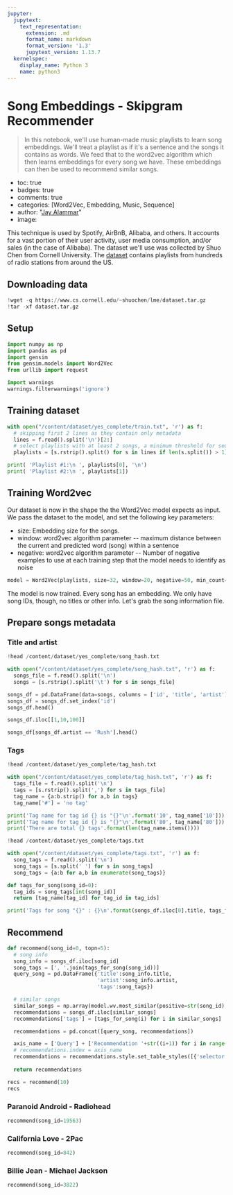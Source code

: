 ```yaml
---
jupyter:
  jupytext:
    text_representation:
      extension: .md
      format_name: markdown
      format_version: '1.3'
      jupytext_version: 1.13.7
  kernelspec:
    display_name: Python 3
    name: python3
---
```


<!-- #region id="xD8tM1pd2NAu" -->
# Song Embeddings - Skipgram Recommender
> In this notebook, we'll use human-made music playlists to learn song embeddings. We'll treat a playlist as if it's a sentence and the songs it contains as words. We feed that to the word2vec algorithm which then learns embeddings for every song we have. These embeddings can then be used to recommend similar songs.

- toc: true
- badges: true
- comments: true
- categories: [Word2Vec, Embedding, Music, Sequence]
- author: "<a href='https://github.com/jalammar/jalammar.github.io'>Jay Alammar</a>"
- image:
<!-- #endregion -->

<!-- #region id="yucM-N8R2VaN" -->
This technique is used by Spotify, AirBnB, Alibaba, and others. It accounts for a vast portion of their user activity, user media consumption, and/or sales (in the case of Alibaba). The dataset we'll use was collected by Shuo Chen from Cornell University. The [dataset](https://www.cs.cornell.edu/~shuochen/lme/data_page.html) contains playlists from hundreds of radio stations from around the US.
<!-- #endregion -->

<!-- #region id="sHZo-F6427A5" -->
## Downloading data
<!-- #endregion -->

```python id="wu70B8qy-zj1"
!wget -q https://www.cs.cornell.edu/~shuochen/lme/dataset.tar.gz
!tar -xf dataset.tar.gz
```

<!-- #region id="otMF4HUD3bg2" -->
## Setup
<!-- #endregion -->

```python id="pV4KRkN4gRec"
import numpy as np
import pandas as pd
import gensim 
from gensim.models import Word2Vec
from urllib import request
```

```python id="duIxrTrfgNPt"
import warnings
warnings.filterwarnings('ignore')
```

<!-- #region id="XhjskIqm3X4e" -->
## Training dataset
<!-- #endregion -->

```python id="AWj3LOqmgmGh"
with open("/content/dataset/yes_complete/train.txt", 'r') as f:
  # skipping first 2 lines as they contain only metadata
  lines = f.read().split('\n')[2:]
  # select playlists with at least 2 songs, a minimum threshold for sequence learning 
  playlists = [s.rstrip().split() for s in lines if len(s.split()) > 1]
```

```python colab={"base_uri": "https://localhost:8080/"} id="JbNTSuUHhQar" outputId="fb7a7f90-898e-40ed-8fc2-ef7d3e0ed6a4"
print( 'Playlist #1:\n ', playlists[0], '\n')
print( 'Playlist #2:\n ', playlists[1])
```

<!-- #region id="7ulE0Sei3A5P" -->
## Training Word2vec
<!-- #endregion -->

<!-- #region id="iLphAx7n3guD" -->
Our dataset is now in the shape the the Word2Vec model expects as input. We pass the dataset to the model, and set the following key parameters:

- size: Embedding size for the songs.
- window: word2vec algorithm parameter -- maximum distance between the current and predicted word (song) within a sentence
- negative: word2vec algorithm parameter -- Number of negative examples to use at each training step that the model needs to identify as noise
<!-- #endregion -->

```python id="c3ETOmmrhm9c"
model = Word2Vec(playlists, size=32, window=20, negative=50, min_count=1, workers=-1)
```

<!-- #region id="FcxLNCTU3lH6" -->
The model is now trained. Every song has an embedding. We only have song IDs, though, no titles or other info. Let's grab the song information file.
<!-- #endregion -->

<!-- #region id="HVJexXVa3DmX" -->
## Prepare songs metadata
<!-- #endregion -->

<!-- #region id="Z2NaoFA23PUS" -->
### Title and artist
<!-- #endregion -->

```python colab={"base_uri": "https://localhost:8080/"} id="WIz9OQcHfDzd" outputId="09f74766-35a0-4d5d-8f85-b2ffa3c9861e"
!head /content/dataset/yes_complete/song_hash.txt
```

```python id="NlIxHUCiiFnP"
with open("/content/dataset/yes_complete/song_hash.txt", 'r') as f:
  songs_file = f.read().split('\n')
  songs = [s.rstrip().split('\t') for s in songs_file]
```

```python colab={"base_uri": "https://localhost:8080/", "height": 235} id="OyN_asrNitmC" outputId="fdf09d8e-08ed-4e22-d979-20b44fe5f4fc"
songs_df = pd.DataFrame(data=songs, columns = ['id', 'title', 'artist'])
songs_df = songs_df.set_index('id')
songs_df.head()
```

```python colab={"base_uri": "https://localhost:8080/", "height": 173} id="vhW9oqJAn6wn" outputId="0963aa4a-7c8e-44ad-c3b1-dc80f9b2aeda"
songs_df.iloc[[1,10,100]]
```

```python colab={"base_uri": "https://localhost:8080/", "height": 235} id="4vEME6TgqIcl" outputId="493e5e4e-37bc-4894-eba1-e16857d7af2b"
songs_df[songs_df.artist == 'Rush'].head()
```

<!-- #region id="QnE1OWrx3TIU" -->
### Tags
<!-- #endregion -->

```python colab={"base_uri": "https://localhost:8080/"} id="jfLq2JosfHfp" outputId="14b6c27c-8239-4e42-b0fd-3546ba0ac379"
!head /content/dataset/yes_complete/tag_hash.txt
```

```python id="DMBHRM6mh_5N"
with open("/content/dataset/yes_complete/tag_hash.txt", 'r') as f:
  tags_file = f.read().split('\n')
  tags = [s.rstrip().split(',') for s in tags_file]
  tag_name = {a:b.strip() for a,b in tags}
  tag_name['#'] = 'no tag'
```

```python colab={"base_uri": "https://localhost:8080/"} id="WyKDo9aql0KJ" outputId="f4af9da6-6237-4ef9-b3d2-77a2b25541ae"
print('Tag name for tag id {} is "{}"\n'.format('10', tag_name['10']))
print('Tag name for tag id {} is "{}"\n'.format('80', tag_name['80']))
print('There are total {} tags'.format(len(tag_name.items())))
```

```python colab={"base_uri": "https://localhost:8080/"} id="s9fh6c7L_Dbv" outputId="8c8e29cf-43d9-4332-9de2-b21d03fb2c4a"
!head /content/dataset/yes_complete/tags.txt
```

```python id="7nR06ogPjidw"
with open("/content/dataset/yes_complete/tags.txt", 'r') as f:
  song_tags = f.read().split('\n')
  song_tags = [s.split(' ') for s in song_tags]
  song_tags = {a:b for a,b in enumerate(song_tags)}
```

```python id="_XGMxG7el4ib"
def tags_for_song(song_id=0):
  tag_ids = song_tags[int(song_id)]
  return [tag_name[tag_id] for tag_id in tag_ids]
```

```python colab={"base_uri": "https://localhost:8080/"} id="gm6i0HlMk6jZ" outputId="65da0c9a-3225-4969-d8a8-25c4b936a374"
print('Tags for song "{}" : {}\n'.format(songs_df.iloc[0].title, tags_for_song(0)))
```

<!-- #region id="iyqhTWtn3Jil" -->
## Recommend
<!-- #endregion -->

```python id="xlGQ4iygoL2i"
def recommend(song_id=0, topn=5):
  # song info
  song_info = songs_df.iloc[song_id]
  song_tags = [', '.join(tags_for_song(song_id))]
  query_song = pd.DataFrame({'title':song_info.title,
                             'artist':song_info.artist,
                             'tags':song_tags})

  # similar songs
  similar_songs = np.array(model.wv.most_similar(positive=str(song_id), topn=topn))[:,0]
  recommendations = songs_df.iloc[similar_songs]
  recommendations['tags'] = [tags_for_song(i) for i in similar_songs]

  recommendations = pd.concat([query_song, recommendations])

  axis_name = ['Query'] + ['Recommendation '+str((i+1)) for i in range(topn)]
  # recommendations.index = axis_name
  recommendations = recommendations.style.set_table_styles([{'selector': 'th', 'props': [('background-color', 'gray')]}])
  
  return recommendations
```

```python colab={"base_uri": "https://localhost:8080/", "height": 387} id="F0qBm76OtzBV" outputId="06120e62-fecb-4b27-d821-cc9f9169092e"
recs = recommend(10)
recs
```

<!-- #region id="qYFrMdrZzlFD" -->
### Paranoid Android - Radiohead
<!-- #endregion -->

```python colab={"base_uri": "https://localhost:8080/", "height": 370} id="bctpVSM3znHy" outputId="3c5d212d-eac5-4172-a79f-1c32004d807f"
recommend(song_id=19563)
```

<!-- #region id="4oYa1QAT14DD" -->
### California Love - 2Pac
<!-- #endregion -->

```python colab={"base_uri": "https://localhost:8080/", "height": 268} id="4DjOvrZb16LE" outputId="026fa5ed-53d0-4c80-8af3-1d29d8c50ca5"
recommend(song_id=842)
```

<!-- #region id="Uw6x-wFV17m5" -->
### Billie Jean - Michael Jackson
<!-- #endregion -->

```python colab={"base_uri": "https://localhost:8080/", "height": 370} id="X7nA4NWdz22W" outputId="095ba4ad-56b9-4c63-e7ea-b6e6d4087ad1"
recommend(song_id=3822)
```
